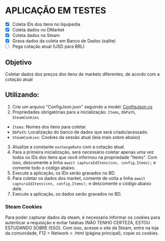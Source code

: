 # APLICAÇÃO EM TESTES

- [x] Coleta IDs dos itens no liquipedia
- [x] Coleta dados no DMarket
- [x] Coleta dados na Steam
- [x] Grava dados da coleta em Banco de Dados (sqlite)
- [ ] Pega cotação atual (USD para BRL)

## Objetivo
Coletar dados dos preços dos itens de markets diferentes, de acordo com a cotação atual

## Utilizando:
1. Crie um arquivo "ConfigJson.json" seguindo a model: [ConfigJson.cs](https://github.com/h4rdrew/dotaitemmine/blob/main/models/ConfigJson.cs)
2. Propriedades obrigatórias para a inicialização: `Items`, `DbPath`, `SteamCookies`
 - `Items`: Nomes dos itens para coletar.
 - `DbPath`: Localização do banco de dados que será criado/acessado.
 - `SteamCookies`: Cookies da sessão atual (leia mais sobre abaixo)

3. Atualize a constante `exchangeRate` com a cotação atual.
4. Para a primeira inicialização, será necessário coletar apenas uma vez todos os IDs dos itens que você informou na propriedade "Items". Com isso, descomente a linha `await capturaIdItens(cnn, config.Items);` e comente todo o código abaixo.
5. Execute a aplicação, os IDs serão gravados no BD.
6. Para coletar os dados dos market, comente de volta a linha `await capturaIdItens(cnn, config.Items);` e descomente o código abaixo dele.
7. Execute a aplicação, os dados serão gravados no BD.

### Steam Cookies
Para poder capturar dados da steam, é necessário informar os cookies para autenticar a requisição e evitar falahas (NÃO TENHO CERTEZA, ESTOU ESTUDANDO SOBRE ISSO). Com isso, acesse o site da Steam, entre na loja da comunidade, F12 > Network > .html (página principal), copie os cookies.
